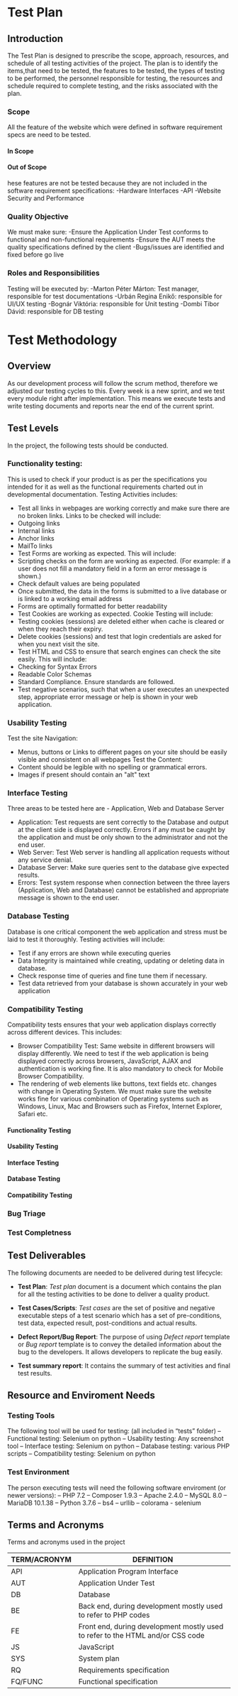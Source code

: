 ﻿# Test Plan

## Introduction

The Test Plan is designed to prescribe the scope, approach, resources, and schedule of all testing activities of the project.
The plan is to identify the items,that need to be tested, the features to be tested, the types of testing to be performed, the personnel responsible for testing, the resources and schedule required to complete testing, and the risks associated with the plan.

### Scope

All the feature of the website which were defined in software requirement specs are need to be tested.

#### In Scope

<!--TABLE-->

#### Out of Scope

hese features are not be tested because they are not included in the software requirement specifications:
	-Hardware Interfaces
	-API
	-Website Security and Performance


### Quality Objective

We must make sure:
	-Ensure the Application Under Test conforms to functional and non-functional requirements
	-Ensure the AUT meets the quality specifications defined by the client
	-Bugs/issues are identified and fixed before go live

### Roles and Responsibilities

Testing will be executed by:
	-Marton Péter Márton: Test manager, responsible for test documentations
	-Urbán Regina Enikő: responsible for UI/UX testing
	-Bognár Viktória: responsible for Unit testing
	-Dombi Tibor Dávid: responsible for DB testing
# Test Methodology

## Overview

As our development process will follow the scrum method, therefore we adjusted our testing cycles to this. Every week is a new sprint, and we test every module right after implementation. This means we execute tests and write testing documents and reports near the end of the current sprint.

## Test Levels

In the project, the following tests should be conducted.

###	Functionality testing:

This is used to check if your product is as per the specifications you intended for it as well as the functional requirements charted out in developmental documentation. Testing Activities includes:
- Test all links in webpages are working correctly and make sure there are no broken links.
Links to be checked will include:
- Outgoing links
- Internal links
- Anchor links
- MailTo links
- Test Forms are working as expected. This will include:
- Scripting checks on the form are working as expected. (For example: if a user does not fill a mandatory field in a form an error message is shown.)
- Check default values are being populated
- Once submitted, the data in the forms is submitted to a live database or is linked to a working email address
- Forms are optimally formatted for better readability
- Test Cookies are working as expected. Cookie Testing will include:
- Testing cookies (sessions) are deleted either when cache is cleared or when they reach their expiry.
- Delete cookies (sessions) and test that login credentials are asked for when you next visit the site.
- Test HTML and CSS to ensure that search engines can check the site easily. This will include:
- Checking for Syntax Errors
- Readable Color Schemas
- Standard Compliance. Ensure standards are followed.
- Test negative scenarios, such that when a user executes an unexpected step, appropriate error message or help is shown in your web application.

###	Usability Testing

Test the site Navigation:
- Menus, buttons or Links to different pages on your site should be easily visible and consistent on all webpages
Test the Content:
- Content should be legible with no spelling or grammatical errors.
- Images if present should contain an "alt" text

###	Interface Testing

Three areas to be tested here are - Application, Web and Database Server
- Application: Test requests are sent correctly to the Database and output at the client side is displayed correctly. Errors if any must be caught by the application and must be only shown to the administrator and not the end user.
- Web Server: Test Web server is handling all application requests without any service denial.
- Database Server: Make sure queries sent to the database give expected results.
- Errors: Test system response when connection between the three layers (Application, Web and Database) cannot be established and appropriate message is shown to the end user.

###	Database Testing

Database is one critical component the web application and stress must be laid to test it thoroughly. Testing activities will include:
- Test if any errors are shown while executing queries
- Data Integrity is maintained while creating, updating or deleting data in database.
- Check response time of queries and fine tune them if necessary.
- Test data retrieved from your database is shown accurately in your web application

###	Compatibility Testing

Compatibility tests ensures that your web application displays correctly across different devices. This includes:
- Browser Compatibility Test: Same website in different browsers will display differently. We need to test if the web application is being displayed correctly across browsers, JavaScript, AJAX and authentication is working fine. It is also mandatory to check for Mobile Browser Compatibility.
- The rendering of web elements like buttons, text fields etc. changes with change in Operating System. We must make sure the website works fine for various combination of Operating systems such as Windows, Linux, Mac and Browsers such as Firefox, Internet Explorer, Safari etc.

#### Functionality Testing

<!--TEXT-->

#### Usability Testing

<!--TEXT-->

#### Interface Testing

<!--TEXT-->

#### Database Testing

<!--TEXT-->

#### Compatibility Testing

<!--TEXT-->

### Bug Triage

<!--TEXT-->

### Test Completness

<!--TEXT-->

## Test Deliverables

The following documents are needed to be delivered during test lifecycle:

- **Test Plan**: *Test plan* document is a document which contains the plan for all the testing activities to be done to deliver a quality product.

- **Test Cases/Scripts**: *Test cases* are the set of positive and negative executable steps of a test scenario which has a set of pre-conditions, test data, expected result, post-conditions and actual results.

- **Defect Report/Bug Report**: The purpose of using *Defect report* template or *Bug report* template is to convey the detailed information about the bug to the developers. It allows developers to replicate the bug easily.

 - **Test summary report**: It contains the summary of test activities and final test results.

## Resource and Enviroment Needs

### Testing Tools

The following tool will be used for testing: (all included in “tests” folder)
– Functional testing: Selenium on python
– Usability testing: Any screenshot tool
– Interface testing: Selenium on python
– Database testing: various PHP scripts
– Compatibility testing: Selenium on python


### Test Environment

The person executing tests will need the following software enviroment (or newer versions):
– PHP 7.2
– Composer 1.9.3
– Apache 2.4.0
– MySQL 8.0
    – MariaDB 10.1.38
– Python 3.7.6
    – bs4
    – urllib
    – colorama
    - selenium


## Terms and Acronyms

Terms and acronyms used in the project

|TERM/ACRONYM                          | DEFINITION                       |
|-------------------------------|-----------------------------|
|   API | Application Program Interface|
| AUT |  Application Under Test |
| DB | Database |
| BE | Back end, during development mostly used to refer to PHP codes |
| FE | Front end, during development mostly used to refer to the HTML and/or CSS code |
| JS | JavaScript |
| SYS | System plan |
| RQ | Requirements specification |
| FQ/FUNC | Functional specification | 
